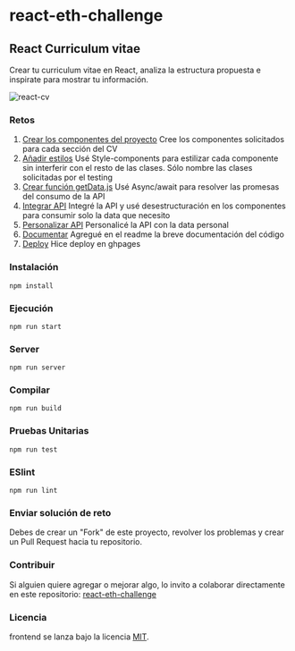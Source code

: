# react-eth-challenge

## React Curriculum vitae

Crear tu curriculum vitae en React, analiza la estructura propuesta e inspirate para mostrar tu información.

![react-cv](https://github.com/gndx/react-eth-challenge/blob/440befcbc257b886015bd050666a21a3bec6c244/screenshot.png)

### Retos

1. [Crear los componentes del proyecto](https://github.com/gndx/react-eth-challenge/issues/1)
   Cree los componentes solicitados para cada sección del CV
2. [Añadir estilos](https://github.com/gndx/react-eth-challenge/issues/2)
    Usé Style-components para estilizar cada componente sin interferir con el resto de las clases. Sólo nombre las clases solicitadas por el testing
3. [Crear función getData.js](https://github.com/gndx/react-eth-challenge/issues/3)
    Usé Async/await para resolver las promesas del consumo de la API 
4. [Integrar API](https://github.com/gndx/react-eth-challenge/issues/4)
    Integré la API y usé desestructuración en los componentes para consumir solo la data que necesito
5. [Personalizar API](https://github.com/gndx/react-eth-challenge/issues/5)
    Personalicé la API con la data personal
6. [Documentar](https://github.com/gndx/react-eth-challenge/issues/6)
    Agregué en el readme la breve documentación del código
7. [Deploy](https://github.com/gndx/react-eth-challenge/issues/7)
    Hice deploy en ghpages

### Instalación

```
npm install
```

### Ejecución

```
npm run start
```

### Server

```
npm run server
```

### Compilar

```
npm run build
```

### Pruebas Unitarias

```
npm run test
```

### ESlint

```
npm run lint
```

### Enviar solución de reto

Debes de crear un "Fork" de este proyecto, revolver los problemas y crear un Pull Request hacia tu repositorio.

### Contribuir

Si alguien quiere agregar o mejorar algo, lo invito a colaborar directamente en este repositorio: [react-eth-challenge](https://github.com/gndx/react-eth-challenge/)

### Licencia

frontend se lanza bajo la licencia [MIT](https://opensource.org/licenses/MIT).
